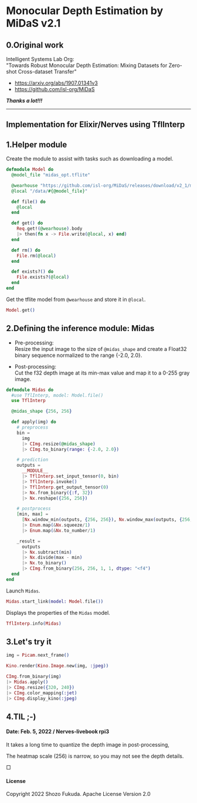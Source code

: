 # Monocular Depth Estimation by MiDaS v2.1

## 0.Original work

Intelligent Systems Lab Org:<br>
"Towards Robust Monocular Depth Estimation: Mixing Datasets for Zero-shot Cross-dataset Transfer"

- https://arxiv.org/abs/1907.01341v3
- https://github.com/isl-org/MiDaS

***Thanks a lot!!!***

---

## Implementation for Elixir/Nerves using TflInterp

## 1.Helper module
Create the module to assist with tasks such as downloading a model.

```elixir
defmodule Model do
  @model_file "midas_opt.tflite"

  @wearhouse "https://github.com/isl-org/MiDaS/releases/download/v2_1/model_opt.tflite"
  @local "/data/#{@model_file}"

  def file() do
    @local
  end

  def get() do
    Req.get!(@wearhouse).body
    |> then(fn x -> File.write(@local, x) end)
  end

  def rm() do
    File.rm(@local)
  end

  def exists?() do
    File.exists?(@local)
  end
end
```

Get the tflite model from `@wearhouse` and store it in `@local`.

```elixir
Model.get()
```

## 2.Defining the inference module: Midas

* Pre-processing:<br>
Resize the input image to the size of `@midas_shape` and create a Float32 binary sequence normalized to the range {-2.0, 2.0}.

* Post-processing:<br>
Cut the f32 depth image at its min-max value and map it to a 0-255 gray image.

```elixir
defmodule Midas do
  #use TflInterp, model: Model.file()
  use TflInterp

  @midas_shape {256, 256}

  def apply(img) do
    # preprocess
    bin =
      img
      |> CImg.resize(@midas_shape)
      |> CImg.to_binary(range: {-2.0, 2.0})

    # prediction
    outputs =
      __MODULE__
      |> TflInterp.set_input_tensor(0, bin)
      |> TflInterp.invoke()
      |> TflInterp.get_output_tensor(0)
      |> Nx.from_binary({:f, 32})
      |> Nx.reshape({256, 256})

    # postprocess
    [min, max] =
      [Nx.window_min(outputs, {256, 256}), Nx.window_max(outputs, {256, 256})]
      |> Enum.map(&Nx.squeeze/1)
      |> Enum.map(&Nx.to_number/1)

    _result =
      outputs
      |> Nx.subtract(min)
      |> Nx.divide(max - min)
      |> Nx.to_binary()
      |> CImg.from_binary(256, 256, 1, 1, dtype: "<f4")
  end
end
```

Launch `Midas`.

```elixir
Midas.start_link(model: Model.file())
```

Displays the properties of the `Midas` model.

```elixir
TflInterp.info(Midas)
```

## 3.Let's try it


```elixir
img = Picam.next_frame()

Kino.render(Kino.Image.new(img, :jpeg))

CImg.from_binary(img)
|> Midas.apply()
|> CImg.resize({320, 240})
|> CImg.color_mapping(:jet)
|> CImg.display_kino(:jpeg)
```
## 4.TIL ;-)

#### Date: Feb. 5, 2022 / Nerves-livebook rpi3

It takes a long time to quantize the depth image in  post-processing, 

The heatmap scale (256) is narrow, so you may not see the depth details.

&#9633;

#### License
Copyright 2022 Shozo Fukuda.
Apache License Version 2.0
